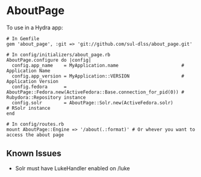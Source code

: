 # AboutPage

To use in a Hydra app:

    # In Gemfile
    gem 'about_page', :git => 'git://github.com/sul-dlss/about_page.git'

    # In config/initializers/about_page.rb
    AboutPage.configure do |config|
      config.app_name    = MyApplication.name                       # Application Name
      config.app_version = MyApplication::VERSION                   # Application Version
      config.fedora      = AboutPage::Fedora.new(ActiveFedora::Base.connection_for_pid(0)) # Rubydora::Repository instance
      config.solr        = AboutPage::Solr.new(ActiveFedora.solr)                        # RSolr instance
    end
    
    # In config/routes.rb
    mount AboutPage::Engine => '/about(.:format)' # Or whever you want to access the about page
	
## Known Issues

* Solr must have LukeHandler enabled on /luke

